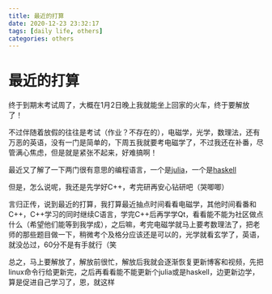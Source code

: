 ```yaml
---
title: 最近的打算
date: 2020-12-23 23:32:17
tags: [daily life, others]
categories: others
---
```


# 最近的打算

终于到期末考试周了，大概在1月2日晚上我就能坐上回家的火车，终于要解放了！

<!--more-->

不过伴随着放假的往往是考试（作业？不存在的），电磁学，光学，数理法，还有万恶的英语，没有一门是简单的，下周五我就要考电磁学了，不过我还在补番，尽管满心焦虑，但是就是紧张不起来，好难搞啊！

最近又了解了一下两门很有意思的编程语言，一个是[julia](https://cn.julialang.org/ "中文社区")，一个是[haskell](https://www.haskell.org/ "haskell官网")

但是，怎么说呢，我还是先学好C++，考完研再安心钻研吧（哭唧唧）

言归正传，说到最近的打算，我打算最近抽点时间看看电磁学，其他时间看番和C++，C++学习的同时继续C语言，学完C++后再学学Qt，看看能不能为社区做点什么（希望他们能等到我学成），之后嘛，考完电磁学就马上要考数理法了，把老师的那些题目做一下，稍微考个及格分应该还是可以的，光学就看玄学了，英语，就没怂过，60分不是有手就行（笑

总之，马上要解放了，解放前很忙，解放后我就会逐渐恢复更新博客和视频，先把linux命令行给更新完，之后再看看能不能更新个julia或是haskell，边更新边学，算是促进自己学习了，恩，就这样

